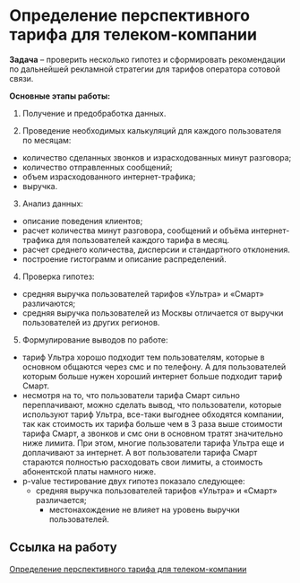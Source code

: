 # Определение перспективного тарифа для телеком-компании

**Задача** – проверить несколько гипотез и сформировать рекомендации по дальнейшей рекламной стратегии для тарифов оператора сотовой связи. 

**Основные этапы работы:**

1.	Получение и предобработка данных. 

2.	Проведение необходимых калькуляций для каждого пользователя по месяцам:
  - количество сделанных звонков и израсходованных минут разговора;
  - количество отправленных сообщений;
  - объем израсходованного интернет-трафика;
  - выручка.  

3.	Анализ данных:
  - описание поведения клиентов;
  - расчет количества минут разговора, сообщений и объёма интернет-трафика для пользователей каждого тарифа в месяц. 
  - расчет среднего количества, дисперсии и стандартного отклонения.
  - построение гистограмм и описание распределений.

4. Проверка гипотез:
  - средняя выручка пользователей тарифов «Ультра» и «Смарт» различаются;
  - средняя выручка пользователей из Москвы отличается от выручки пользователей из других регионов.

5. Формулирование выводов по работе:
  - тариф Ультра хорошо подходит тем пользователям, которые в основном общаются через смс и по телефону. А для пользователей которым больше нужен хороший интернет больше подходит тариф Смарт.
  - несмотря на то, что пользователи тарифа Смарт сильно переплачивают, можно сделать вывод, что пользователи, которые используют тариф Ультра, все-таки выгоднее обходятся компании, так как стоимость их тарифа больше чем в 3 раза выше стоимости тарифа Смарт, а звонков и смс они в основном тратят значительно ниже лимита. При этом, многие пользователи тарифа Ультра еще и доплачивают за интернет. А вот пользователи тарифа Смарт стараются полностью расходовать свои лимиты, а стоимость абонентской платы намного ниже.
  - p-value тестирование  двух гипотез показало следующее:
  	  - средняя выручка пользователей тарифов «Ультра» и «Смарт» различается;
    	- местонахождение не влияет на уровень выручки пользователей.


## Ссылка на работу
[Определение перспективного тарифа для телеком-компании](https://github.com/Veronikask/Yandex-Practikum/blob/91d4e617b76b8651f8177782021748c112b1b60c/%D0%9F%D1%80%D0%BE%D0%B5%D0%BA%D1%82%2010:%20%D0%9E%D0%BF%D1%80%D0%B5%D0%B4%D0%B5%D0%BB%D0%B5%D0%BD%D0%B8%D0%B5%20%D0%BF%D0%B5%D1%80%D1%81%D0%BF%D0%B5%D0%BA%D1%82%D0%B8%D0%B2%D0%BD%D0%BE%D0%B3%D0%BE%20%D1%82%D0%B0%D1%80%D0%B8%D1%84%D0%B0%20%D0%B4%D0%BB%D1%8F%20%D1%82%D0%B5%D0%BB%D0%B5%D0%BA%D0%BE%D0%BC-%D0%BA%D0%BE%D0%BC%D0%BF%D0%B0%D0%BD%D0%B8%D0%B8/%D0%9E%D0%BF%D1%80%D0%B5%D0%B4%D0%B5%D0%BB%D0%B5%D0%BD%D0%B8%D0%B5%20%D0%BF%D0%B5%D1%80%D1%81%D0%BF%D0%B5%D0%BA%D1%82%D0%B8%D0%B2%D0%BD%D0%BE%D0%B3%D0%BE%20%D1%82%D0%B0%D1%80%D0%B8%D1%84%D0%B0%20%D0%B4%D0%BB%D1%8F%20%D1%82%D0%B5%D0%BB%D0%B5%D0%BA%D0%BE%D0%BC-%D0%BA%D0%BE%D0%BC%D0%BF%D0%B0%D0%BD%D0%B8%D0%B8.ipynb)
